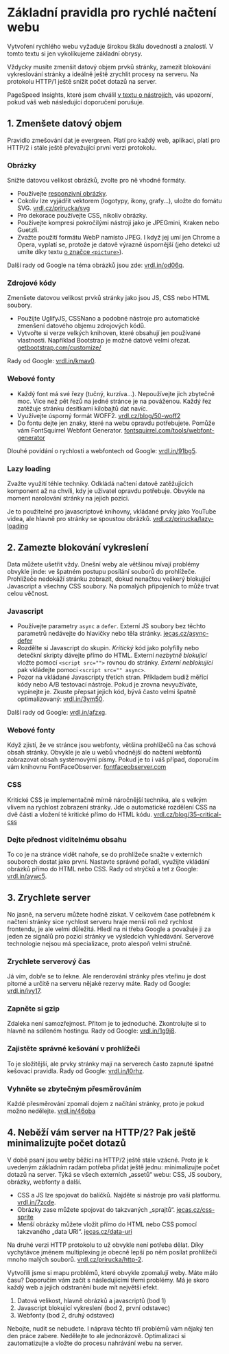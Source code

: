 # Základní pravidla pro rychlé načtení webu

Vytvoření rychlého webu vyžaduje širokou škálu dovedností a znalostí. V tomto textu si jen vykolíkujeme základní obrysy. 

Vždycky musíte zmenšit datový objem prvků stránky, zamezit blokování vykreslování stránky a ideálně ještě zrychlit procesy na serveru. Na protokolu HTTP/1 ještě snížit počet dotazů na server.

PageSpeed Insights, které jsem chválil [v textu o nástrojích](rychlost-nastroje.md), vás upozorní, pokud váš web následující doporučení porušuje. 

## 1. Zmenšete datový objem

Pravidlo zmešování dat je evergreen. Platí pro každý web, aplikaci, platí pro HTTP/2 i stále ještě převažující první verzi protokolu.

### Obrázky

Snižte datovou velikost obrázků, zvolte pro ně vhodné formáty.
 
- Používejte [responzivní obrázky](responzivni-obrazky.md). 
- Cokoliv lze vyjádřit vektorem (logotypy, ikony, grafy…), uložte do fomátu SVG. [vrdl.cz/prirucka/svg](http://www.vzhurudolu.cz/prirucka/svg)
- Pro dekorace používejte CSS, nikoliv obrázky. 
- Používejte kompresi pokročilými nástroji jako je JPEGmini, Kraken nebo Guetzli. 
- Zvažte použití formátu WebP namísto JPEG. I když jej umí jen Chrome a Opera, vyplatí se, protože je datově výrazně úspornější (jeho detekci už umíte díky textu [o značce `<picture>`](picture.md)). 

Další rady od Google na téma obrázků jsou zde: [vrdl.in/od06q](https://developers.google.com/web/fundamentals/performance/optimizing-content-efficiency/image-optimization).

### Zdrojové kódy 

Zmenšete datovou velikost prvků stránky jako jsou JS, CSS nebo HTML soubory. 

- Použijte UglifyJS, CSSNano a podobné nástroje pro automatické zmenšení datového objemu zdrojových kódů. 
- Vytvořte si verze velkých knihoven, které obsahují jen používané vlastnosti. Například Bootstrap je možné datově velmi ořezat. [getbootstrap.com/customize/](http://getbootstrap.com/customize/)

Rady od Google: [vrdl.in/kmav0](https://developers.google.com/speed/docs/insights/MinifyResources).

### Webové fonty

- Každý font má své řezy (tučný, kurzíva…). Nepoužívejte jich zbytečně moc. Více než pět řezů na jedné stránce je na pováženou. Každý řez zatěžuje stránku desítkami kilobajtů dat navíc. 
- Využívejte úsporný formát WOFF2. [vrdl.cz/blog/50-woff2](http://www.vzhurudolu.cz/blog/50-woff2) 
- Do fontu dejte jen znaky, které na webu opravdu potřebujete. Pomůže vám FontSquirrel Webfont Generator. [fontsquirrel.com/tools/webfont-generator](https://www.fontsquirrel.com/tools/webfont-generator)

Dlouhé povídání o rychlosti a webfontech od Google: [vrdl.in/91bg5](https://developers.google.com/web/fundamentals/performance/optimizing-content-efficiency/webfont-optimization).

### Lazy loading

Zvažte využití téhle techniky. Odkládá načtení datově zatěžujících komponent až na chvíli, kdy je uživatel opravdu potřebuje. Obvykle na moment narolování stránky na jejich pozici.

Je to použitelné pro javascriptové knihovny, vkládané prvky jako YouTube videa, ale hlavně pro stránky se spoustou obrázků. [vrdl.cz/prirucka/lazy-loading](http://www.vzhurudolu.cz/prirucka/lazy-loading)


## 2. Zamezte blokování vykreslení

Data můžete ušetřit vždy. Dnešní weby ale většinou mívají problémy obvykle jinde: ve špatném postupu posílání souborů do prohlížeče. Prohlížeče nedokáží stránku zobrazit, dokud nenačtou veškerý blokující Javascript a všechny CSS soubory. Na pomalých připojeních to může trvat celou věčnost.

### Javascript

- Používejte parametry `async` a `defer`. Externí JS soubory bez těchto parametrů nedávejte do hlavičky nebo těla stránky. [jecas.cz/async-defer](http://jecas.cz/async-defer)
- Rozdělte si Javascript do skupin. *Kritický* kód jako polyfilly nebo detečkní skripty dávejte přímo do HTML. Externí *nezbytně blokující* vložte pomocí `<script src="">` rovnou do stránky. *Externí neblokující* pak vkládejte pomocí `<script src="" async>`.
- Pozor na vkládané Javascripty třetích stran. Příkladem budiž měřící kódy nebo A/B testovací nástroje. Pokud je zrovna nevyužíváte, vypínejte je. Zkuste přepsat jejich kód, bývá často velmi špatně optimalizovaný: [vrdl.in/3ym50](https://www.souki.cz/jak-si-zabit-eshop-mericim-kodem).

Další rady od Google: [vrdl.in/afzxg](https://developers.google.com/speed/docs/insights/BlockingJS).

### Webové fonty

Když zjistí, že ve stránce jsou webfonty, většina prohlížečů na čas schová obsah stránky. Obvykle je ale u webů vhodnější do načtení webfontů zobrazovat obsah systémovými písmy. Pokud je to i váš případ, doporučím vám knihovnu FontFaceObserver. [fontfaceobserver.com](https://fontfaceobserver.com/)

### CSS

Kritické CSS je implementačně mírně náročnější technika, ale s velkým vlivem na rychlost zobrazení stránky. Jde o automatické rozdělení CSS na dvě části a vložení té kritické přímo do HTML kódu. [vrdl.cz/blog/35-critical-css](http://www.vzhurudolu.cz/blog/35-critical-css)

### Dejte přednost viditelnému obsahu

To co je na stránce vidět nahoře, se do prohlížeče snažte v externích souborech dostat jako první. Nastavte správné pořadí, využijte vkládání obrázků přímo do HTML nebo CSS. Rady od strýčků a tet z Google: [vrdl.in/aywc5](https://developers.google.com/speed/docs/insights/PrioritizeVisibleContent).

## 3. Zrychlete server

No jasně, na serveru můžete hodně získat. V celkovém čase potřebném k načtení stránky sice rychlost serveru hraje menší roli než rychlost frontendu, je ale velmi důležitá. Hledí na ni třeba Google a považuje ji za jeden ze signálů pro pozici stránky ve výsledcích vyhledávání. Serverové technologie nejsou má specializace, proto alespoň velmi stručně.

### Zrychlete serverový čas

Já vím, dobře se to řekne. Ale renderování stránky přes vteřinu je dost pitomé a určitě na serveru nějaké rezervy máte. Rady od Google: [vrdl.in/ivy17](https://developers.google.com/speed/docs/insights/Server).

### Zapněte si gzip

Zdaleka není samozřejmost. Přitom je to jednoduché. Zkontrolujte si to hlavně na sdíleném hostingu. Rady od Google: [vrdl.in/1g9j8](https://developers.google.com/speed/docs/insights/EnableCompression).

### Zajistěte správné kešování v prohlížeči

To je složitější, ale prvky stránky mají na serverech často zapnuté špatné kešovací pravidla. Rady od Google: [vrdl.in/l0rhz](https://developers.google.com/speed/docs/insights/LeverageBrowserCaching).

### Vyhněte se zbytečným přesměrováním

Každé přesměrování zpomalí dojem z načítání stránky, proto je pokud možno nedělejte. [vrdl.in/46oba](https://developers.google.com/speed/docs/insights/AvoidRedirects)


## 4. Neběží vám server na HTTP/2? Pak ještě minimalizujte počet dotazů

V době psaní jsou weby běžící na HTTP/2 ještě stále vzácné. Proto je k uvedeným základním radám potřeba přidat ještě jednu: minimalizujte počet dotazů na server. Týká se všech externích „assetů“ webu: CSS, JS soubory, obrázky, webfonty a další.

- CSS a JS lze spojovat do balíčků. Najděte si nástroje pro vaši platformu. [vrdl.in/7zcde](https://www.google.com/search?q=css+js+concat).
- Obrázky zase můžete spojovat do takzvaných „sprajtů“. [jecas.cz/css-sprite](http://jecas.cz/css-sprite)
- Menší obrázky můžete vložit přímo do HTML nebo CSS pomocí takzvaného „data URI“. [jecas.cz/data-uri](http://jecas.cz/data-uri)

Na druhé verzi HTTP protokolu to už obvykle není potřeba dělat. Díky vychytávce jménem multiplexing je obecně lepší po něm posílat prohlížeči mnoho malých souborů. [vrdl.cz/prirucka/http-2](http://www.vzhurudolu.cz/prirucka/http-2).

Vytvořili jsme si mapu problémů, které obvykle zpomalují weby. Máte málo času? Doporučím vám začít s následujícími třemi problémy. Má je skoro každý web a jejich odstranění bude mít největší efekt.

1. Datová velikost, hlavně obrázků a javascriptů (bod 1)
2. Javascript blokující vykreslení (bod 2, první odstavec)
3. Webfonty (bod 2, druhý odstavec)

Nebojte, nudit se nebudete. I náprava těchto tří problémů vám nějaký ten den práce zabere. Nedělejte to ale jednorázově. Optimalizaci si zautomatizujte a vložte do procesu nahrávání webu na server. 

